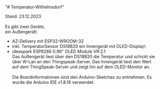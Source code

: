 "# Temperatur-Wilhelmsdorf" 

Stand: 23.12.2023\
\
Es gibt zwei Geräte,\
ein Außengerät\
 * AZ-Delivery mit ESP32-WROOM-32
 * inkl. TemperaturSensor DS18B20
ein Innengerät mit OLED-Display\
 * ideaspark ESP8266 0.96" OLED Module VR:2.1
\
Das Außengerät liest über den DS18B20 die Temperatur und schickt sie über W-Lan an den Thingspeak-Server. Das Innengerät liest den Wert auf dem ThingSpeak-Server und zeigt ihn auf dem OLED-Monitor an.\
\
Die Boardinformationen sind den Arduino-Sketches zu entnehmen. Es wurde die Arduino IDE v1.8.19 verwendet.